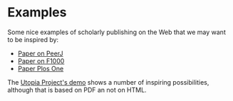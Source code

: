 # Examples

Some nice examples of scholarly publishing on the Web that we may want to be inspired by:

* [Paper on PeerJ](https://peerj.com/articles/cs-34/)
* [Paper on F1000](http://f1000research.com/articles/3-176/v1)
* [Paper Plos One](http://journals.plos.org/plosone/article?id=10.1371/journal.pone.0144297)

The [Utopia Project's demo](http://utopiadocs.com/demo/) shows a number of inspiring possibilities, although that is based on PDF an not on HTML.
